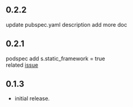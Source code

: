 
## 0.2.2
update pubspec.yaml description
add more doc

## 0.2.1
podspec add s.static_framework = true  
related [issue](https://github.com/lishuhao/sy_flutter_wechat/issues/1)

## 0.1.3

* initial release.

